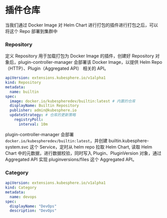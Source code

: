 # 插件仓库

当我们通过 Docker Image 对 Helm Chart 进行打包的插件进行打包之后，可以将这个 Repo 部署到集群中

### Repository

定义 Repository 用于加载打包为 Docker Image 的插件，创建好 Repository 对象后，plugin-controller-manager 会部署该 Docker Image，以提供 Helm Repo（HTTP）、Plugin（Aggregated API） 相关的 API。

```yaml
apiVersion: extensions.kubesphere.io/v1alpha1
kind: Repository
metadata:
  name: builtin
spec:
  image: docker.io/kubespheredev/builtin:latest # 内置的仓库
  displayName: Builtin Repository
  publisher: admin@kubesphere.io
  updateStrategy: # 仓库的更新策略
    registryPoll:
      interval: 10m 
```

plugin-controller-manager 会部署 `docker.io/kubespheredev/builtin:latest`，并创建 builtin.kubesphere-system.svc 这个 Service，定时从 helm repo 拉取 Helm Chart, 读取 Helm Chart 中的元数据，进行数据校验，同时写入 Plugin、PluginVersion 对象，通过 Aggregated API 实现 pluginversions/files 这个 Aggregated API。

### Category

```yaml
apiVersion: extensions.kubesphere.io/v1alpha1
kind: Category
metadata:
  name: devops
spec:
  displayName: "DevOps"
  description: "DevOps"
```
